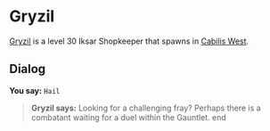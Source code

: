 # Gryzil



[Gryzil](/npc/82013) is a level 30 Iksar Shopkeeper that spawns in [Cabilis West](/zone/82).



## Dialog

**You say:** `Hail`



>**Gryzil says:** Looking for a challenging fray?  Perhaps there is a combatant waiting for a duel within the Gauntlet.
end





